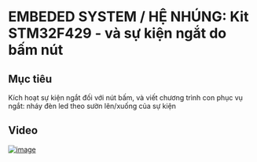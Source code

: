 # EMBEDED SYSTEM / HỆ NHÚNG: Kit STM32F429 - và sự kiện ngắt do bấm nút

## Mục tiêu

Kích hoạt sự kiện ngắt đối với nút bấm, và viết chương trình con phục vụ ngắt: nháy đèn led theo sườn lên/xuống của sự kiện

## Video

[![image](https://github.com/user-attachments/assets/25b9d283-e5b0-4eca-aae5-62835768061d)](https://youtu.be/mOu6zec9Ezk)
